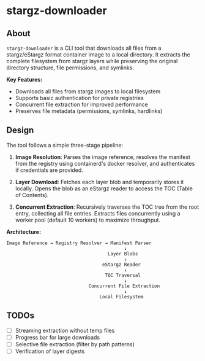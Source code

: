 # stargz-downloader

## About

`stargz-downloader` is a CLI tool that downloads all files from a stargz/eStargz format container image to a local directory. It extracts the complete filesystem from stargz layers while preserving the original directory structure, file permissions, and symlinks.

**Key Features:**
- Downloads all files from stargz images to local filesystem
- Supports basic authentication for private registries
- Concurrent file extraction for improved performance
- Preserves file metadata (permissions, symlinks, hardlinks)

## Design

The tool follows a simple three-stage pipeline:

1. **Image Resolution**: Parses the image reference, resolves the manifest from the registry using containerd's docker resolver, and authenticates if credentials are provided.

2. **Layer Download**: Fetches each layer blob and temporarily stores it locally. Opens the blob as an eStargz reader to access the TOC (Table of Contents).

3. **Concurrent Extraction**: Recursively traverses the TOC tree from the root entry, collecting all file entries. Extracts files concurrently using a worker pool (default 10 workers) to maximize throughput.

**Architecture:**

```
Image Reference → Registry Resolver → Manifest Parser
                                           ↓
                                     Layer Blobs
                                           ↓
                                   eStargz Reader
                                           ↓
                                    TOC Traversal
                                           ↓
                              Concurrent File Extraction
                                           ↓
                                  Local Filesystem
```

## TODOs

- [ ] Streaming extraction without temp files
- [ ] Progress bar for large downloads
- [ ] Selective file extraction (filter by path patterns)
- [ ] Verification of layer digests
